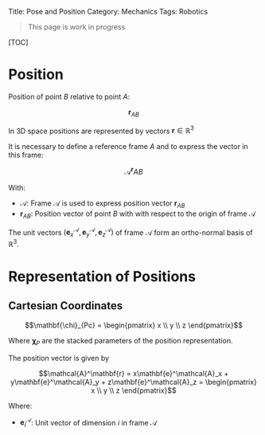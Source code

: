 Title: Pose and Position
Category: Mechanics
Tags: Robotics

> This page is work in progress

[TOC]

# Position

Position of point $B$ relative to point $A$:

$$\mathbf{r}_{AB}$$

In 3D space positions are represented by vectors $\mathbf{r} \in \mathbb{R}^3$

It is necessary to define a reference frame $A$ and to express the vector in this frame:

$$\mathcal{A}^\mathbf{r}AB$$

With:

- $\mathcal{A}$: Frame $\mathcal{A}$ is used to express position vector $\mathbf{r}_{AB}$
- $\mathbf{r}_{AB}$: Position vector of point $B$ with with respect to the origin of frame $\mathcal{A}$


The unit vectors $\left ( \mathbf{e}^\mathcal{A}_x, \mathbf{e}^\mathcal{A}_y, \mathbf{e}^\mathcal{A}_z \right )$ of frame $\mathcal{A}$ form an ortho-normal basis of $\mathbb{R}^3$.


# Representation of Positions

## Cartesian Coordinates

$$\mathbf{\chi}_{Pc} = \begin{pmatrix}
x \\ 
y \\ 
z
\end{pmatrix}$$

Where $\mathbf{\chi}_P$ are the stacked parameters of the position representation.

The position vector is given by

$$\mathcal{A}^\mathbf{r} = x\mathbf{e}^\mathcal{A}_x + y\mathbf{e}^\mathcal{A}_y + z\mathbf{e}^\mathcal{A}_z =
\begin{pmatrix}
x \\
y \\
z
\end{pmatrix}$$

Where:

- $\mathbf{e}^\mathcal{A}_i$: Unit vector of dimension $i$ in frame $\mathcal{A}$


